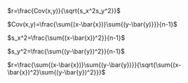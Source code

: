 $r=\frac{Cov(x,y)}{\sqrt{s_x^2s_y^2}}$

$Cov(x,y)=\frac{\sum{(x-\bar{x})}\sum{(y-\bar{y)}}}{n-1}$

$s_x^2=\frac{\sum{(x-\bar{x})^2}}{n-1}$

$s_y^2=\frac{\sum{(y-\bar{y})^2}}{n-1}$

$r=\frac{\sum{(x-\bar{x})}\sum{(y-\bar{y})}}{\sqrt{\sum{(x-\bar{x})^2}\sum{(y-\bar{y})^2}}}$

